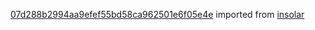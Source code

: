 [07d288b2994aa9efef55bd58ca962501e6f05e4e](https://github.com/insolar/insolar/commit/07d288b2994aa9efef55bd58ca962501e6f05e4e) imported from [insolar](https://github.com/insolar/insolar)
